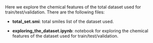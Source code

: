 Here we explore the chemical features of the total dataset used for train/test/validation. There are the following files:

* **total_set.smi**: total smiles list of the dataset used.

* **exploring_the_dataset.ipynb**: notebook for exploring the chemical features of the dataset used for train/test/validation. 